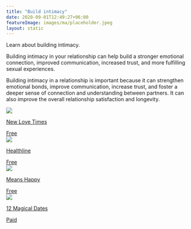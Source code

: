 ```yaml
---
title: "Build intimacy"
date: 2020-09-01T12:49:27+06:00
featureImage: images/ma/placeholder.jpeg
layout: static
---
```


Learn about building intimacy.

Building intimacy in your relationship can help build a stronger emotional connection, improved communication, increased trust, and more fulfilling sexual experiences.

Building intimacy in a relationship is important because it can strengthen emotional bonds, improve communication, increase trust, and foster a deeper sense of connection and understanding between partners. It can also improve the overall relationship satisfaction and longevity.

<a class="ma-link" href="http://www.newlovetimes.com/10-fun-relationship-games-for-couples-to-increase-intimacy/"><div class="ma-card ma-card-Community"><div class="ma-icon"><img src ="/images/icon-check.png"/></div><div class="ma-name"><p>New Love Times</p></div><div class="ma-paid-text"><span>Free</span></div></div></a><a class="ma-link" href="https://www.healthline.com/health/intimacy"><div class="ma-card ma-card-Community"><div class="ma-icon"><img src ="/images/icon-check.png"/></div><div class="ma-name"><p>Healthline</p></div><div class="ma-paid-text"><span>Free</span></div></div></a><a class="ma-link" href="https://meanshappy.com/the-importance-of-intimacy-building-stronger-relationships/"><div class="ma-card ma-card-Community"><div class="ma-icon"><img src ="/images/icon-check.png"/></div><div class="ma-name"><p>Means Happy</p></div><div class="ma-paid-text"><span>Free</span></div></div></a><a class="ma-link" href="https://www.12magicaldates.com/reignite-marriage-relationship?r_done=1"><div class="ma-card ma-card-Community"><div class="ma-icon"><img src ="/images/icon-pound.png"/></div><div class="ma-name"><p>12 Magical Dates</p></div><div class="ma-paid-text"><span>Paid</span></div></div></a>  

<br/><br/>






